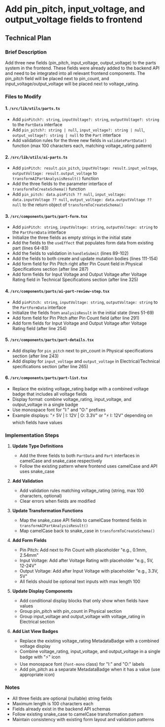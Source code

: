 # Add pin_pitch, input_voltage, and output_voltage fields to frontend

## Technical Plan

### Brief Description
Add three new fields (pin_pitch, input_voltage, output_voltage) to the parts system in the frontend. These fields were already added to the backend API and need to be integrated into all relevant frontend components. The pin_pitch field will be placed next to pin_count, and input_voltage/output_voltage will be placed next to voltage_rating.

### Files to Modify

#### 1. `/src/lib/utils/parts.ts`
- Add `pinPitch?: string`, `inputVoltage?: string`, `outputVoltage?: string` to the `PartData` interface
- Add `pin_pitch?: string | null`, `input_voltage?: string | null`, `output_voltage?: string | null` to the `Part` interface  
- Add validation rules for the three new fields in `validatePartData()` function (max 100 characters each, matching voltage_rating pattern)

#### 2. `/src/lib/utils/ai-parts.ts`
- Add `pinPitch: result.pin_pitch`, `inputVoltage: result.input_voltage`, `outputVoltage: result.output_voltage` to `transformAIPartAnalysisResult()` function
- Add the three fields to the parameter interface of `transformToCreateSchema()` function
- Add `pin_pitch: data.pinPitch ?? null`, `input_voltage: data.inputVoltage ?? null`, `output_voltage: data.outputVoltage ?? null` to the return object of `transformToCreateSchema()`

#### 3. `/src/components/parts/part-form.tsx`
- Add `pinPitch: string`, `inputVoltage: string`, `outputVoltage: string` to the `PartFormData` interface
- Initialize the three fields as empty strings in the initial state
- Add the fields to the `useEffect` that populates form data from existing part (lines 64-83)
- Add the fields to validation in `handleSubmit` (lines 89-102)
- Add the fields to both create and update mutation bodies (lines 111-154)
- Add form field for Pin Pitch right after Pin Count field in Physical Specifications section (after line 287)
- Add form fields for Input Voltage and Output Voltage after Voltage Rating field in Technical Specifications section (after line 325)

#### 4. `/src/components/parts/ai-part-review-step.tsx`
- Add `pinPitch: string`, `inputVoltage: string`, `outputVoltage: string` to the `PartFormData` interface
- Initialize the fields from `analysisResult` in the initial state (lines 51-69)
- Add form field for Pin Pitch after Pin Count field (after line 291)
- Add form fields for Input Voltage and Output Voltage after Voltage Rating field (after line 254)

#### 5. `/src/components/parts/part-details.tsx`
- Add display for `pin_pitch` next to pin_count in Physical specifications section (after line 243)
- Add display for `input_voltage` and `output_voltage` in Electrical/Technical specifications section (after line 265)

#### 6. `/src/components/parts/part-list.tsx`
- Replace the existing voltage_rating badge with a combined voltage badge that includes all voltage fields
- Display format: combine voltage_rating, input_voltage, and output_voltage in a single badge
- Use monospace font for "I:" and "O:" prefixes
- Example displays: "⚡ 5V | I: 12V | O: 3.3V" or "⚡ I: 12V" depending on which fields have values

### Implementation Steps

1. **Update Type Definitions**
   - Add the three fields to both `PartData` and `Part` interfaces in camelCase and snake_case respectively
   - Follow the existing pattern where frontend uses camelCase and API uses snake_case

2. **Add Validation**
   - Add validation rules matching voltage_rating (string, max 100 characters, optional)
   - Clear errors when fields are modified

3. **Update Transformation Functions**
   - Map the snake_case API fields to camelCase frontend fields in `transformAIPartAnalysisResult()`
   - Map camelCase back to snake_case in `transformToCreateSchema()`

4. **Add Form Fields**
   - Pin Pitch: Add next to Pin Count with placeholder "e.g., 0.1mm, 2.54mm"
   - Input Voltage: Add after Voltage Rating with placeholder "e.g., 5V, 12-24V"
   - Output Voltage: Add after Input Voltage with placeholder "e.g., 3.3V, 5V"
   - All fields should be optional text inputs with max length 100

5. **Update Display Components**
   - Add conditional display blocks that only show when fields have values
   - Group pin_pitch with pin_count in Physical section
   - Group input_voltage and output_voltage with voltage_rating in Electrical section

6. **Add List View Badges**
   - Replace the existing voltage_rating MetadataBadge with a combined voltage display
   - Combine voltage_rating, input_voltage, and output_voltage in a single badge with "⚡" icon
   - Use monospace font (`font-mono` class) for "I:" and "O:" labels
   - Add pin_pitch as a separate MetadataBadge when it has a value (use appropriate icon)

### Notes
- All three fields are optional (nullable) string fields
- Maximum length is 100 characters each
- Fields already exist in the backend API schemas
- Follow existing snake_case to camelCase transformation pattern
- Maintain consistency with existing form layout and validation patterns